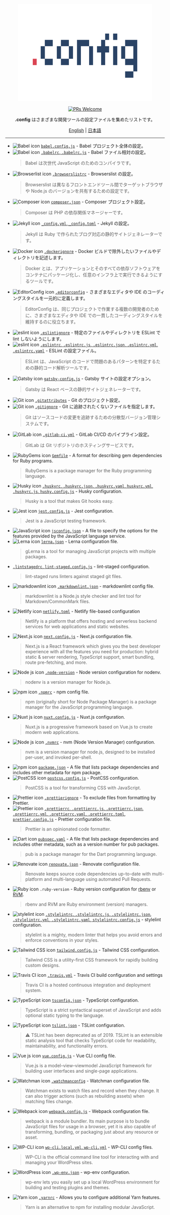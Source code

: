 <div align="center">
  <figure><img src="../media/logo.svg" alt=".config" width="590" height="305"></figure>
  <p>
    <a href="https://github.com/ixkaito/.config/pulls">
      <img src="https://img.shields.io/badge/PRs-welcome-brightgreen.svg?style=flat-square&logo=github" alt="PRs Welcome">
    </a>
  </p>
  <p><strong>.config</strong> はさまざまな開発ツールの設定ファイルを集めたリストです。</p>
  <p>
    <a href="https://github.com/ixkaito/.config/blob/master/README.md">English</a>
    |
    <a href="https://github.com/ixkaito/.config/tree/master/ja">日本語</a>
  </p>
</div>

----

- <img width="16" alt="Babel icon" src="https://user-images.githubusercontent.com/5457539/92080392-76450e00-edfc-11ea-9827-c3685bc0014c.png"> [`babel.config.js`](https://babeljs.io/docs/en/7.5.0/config-files) - Babel プロジェクト全体の設定。
- <img width="16" alt="Babel icon" src="https://user-images.githubusercontent.com/5457539/91786715-325ad900-ec43-11ea-943d-f254cb4d94e5.png"> [`.babelrc`, `.babelrc.js`](https://babeljs.io/docs/en/7.5.0/config-files) - Babel ファイル相対の設定。
  > Babel は次世代 JavaScript のためのコンパイラです。
- <img width="16" alt="Browserlist icon" src="https://user-images.githubusercontent.com/5457539/91787075-ff651500-ec43-11ea-8318-4607c103a242.png"> [`.browserslistrc`](https://github.com/browserslist/browserslist) - Browserslist の設定。
  > Browserslist は異なるフロントエンドツール間でターゲットブラウザや Node.js のバージョンを共有するための設定です。
- <img width="16" alt="Composer icon" src="https://user-images.githubusercontent.com/5457539/91787690-6505d100-ec45-11ea-9417-741601361e83.png"> [`composer.json`](https://getcomposer.org/doc/01-basic-usage.md#composer-json-project-setup) - Composer プロジェクト設定。
  > Composer は PHP の依存関係マネージャーです。
- <img width="16" alt="Jekyll icon" src="https://user-images.githubusercontent.com/5457539/92080523-a7bdd980-edfc-11ea-9d4f-1c569ac69a1a.png"> [`_config.yml`, `_config.toml`](https://jekyllrb.com/docs/configuration/) - Jekyll の設定。
  > Jekyll は Ruby で作られたブログ対応の静的サイトジェネレーターです。
- <img width="16" alt="Docker icon" src="https://user-images.githubusercontent.com/5457539/91941251-e176dd80-ed33-11ea-840e-2852eef9df6d.png"> [`.dockerignore`](https://docs.docker.com/engine/reference/builder/#dockerignore-file) - Docker ビルドで除外したいファイルやディレクトリを記述します。
  > Docker とは、アプリケーションとそのすべての依存ソフトウェアをコンテナにパッケージ化し、任意のインフラ上で実行できるようにするツールです。
- <img width="16" alt="EditorConfig icon" src="https://user-images.githubusercontent.com/5457539/91941970-1d5e7280-ed35-11ea-931d-e4a26b04f947.png"> [`.editorconfig`](https://editorconfig.org/) - さまざまなエディタや IDE のコーディングスタイルを一元的に定義します。
  > EditorConfig は、同じプロジェクトで作業する複数の開発者のために、さまざまなエディタや IDE での一貫したコーディングスタイルを維持するのに役立ちます。
- <img width="16" alt="eslint icon" src="https://user-images.githubusercontent.com/5457539/91942337-b8574c80-ed35-11ea-8034-933299b0985b.png"> [`.eslintignore`](https://eslint.org/docs/user-guide/configuring#eslintignore) - 特定のファイルやディレクトリを ESLint で lint しないようにします。
- <img width="16" alt="eslint icon" src="https://user-images.githubusercontent.com/5457539/91942337-b8574c80-ed35-11ea-8034-933299b0985b.png"> [`.eslintrc`, `.eslintrc.js`, `.eslintrc.json`, `.eslintrc.yml`, `.eslintrc.yaml`](https://eslint.org/docs/user-guide/configuring) - ESLint の設定ファイル。
  > ESLint は、JavaScript のコードで問題のあるパターンを特定するための静的コード解析ツールです。
- <img width="16" alt="Gatsby icon" src="https://user-images.githubusercontent.com/5457539/92080236-29613780-edfc-11ea-826e-e2e41db45dd7.png"> [`gatsby-config.js`](https://www.gatsbyjs.org/docs/gatsby-config/) - Gatsby サイトの設定オプション。
  > Gatsby は React ベースの静的サイトジェネレーターです。
- <img width="16" alt="Git icon" src="https://user-images.githubusercontent.com/5457539/92080859-26b31200-edfd-11ea-8566-77b6e88fe45e.png"> [`.gitattributes`](https://git-scm.com/book/en/v2/Customizing-Git-Git-Attributes) - Git のプロジェクト設定。
- <img width="16" alt="Git icon" src="https://user-images.githubusercontent.com/5457539/92080859-26b31200-edfd-11ea-8566-77b6e88fe45e.png"> [`.gitignore`](https://git-scm.com/docs/gitignore) - Git に追跡されたくないファイルを指定します。
  > Git はソースコードの変更を追跡するための分散型バージョン管理システムです。
- <img width="16" alt="GitLab icon" src="https://user-images.githubusercontent.com/5457539/92081352-e1dbab00-edfd-11ea-81fd-f28cc8f896c0.png"> [`.gitlab-ci.yml`](https://docs.gitlab.com/ee/ci/yaml/README.html) - GitLab CI/CD のパイプライン設定。
  > GitLab は Git リポジトリのホスティングサービスです。
- <img width="16" alt="RubyGems icon" src="https://user-images.githubusercontent.com/5457539/92232839-2e041980-eeea-11ea-86a9-16d9e08a4d26.png"> [`Gemfile`](https://bundler.io/man/gemfile.5.html) - A format for describing gem dependencies for Ruby programs.
  > RubyGems is a package manager for the Ruby programming language.
- <img width="16" alt="Husky icon" src="https://user-images.githubusercontent.com/5457539/92233561-753eda00-eeeb-11ea-9a96-715ccddc5fcb.png"> [`.huskyrc`, `.huskyrc.json`, `.huskyrc.yaml`, `huskyrc.yml`, `.huskyrc.js`, `husky.config.js`](https://github.com/typicode/husky#husky) - Husky configuration.
  > Husky is a tool that makes Git hooks easy.
- <img width="16" alt="Jest icon" src="https://user-images.githubusercontent.com/5457539/92233917-19c11c00-eeec-11ea-8532-cb2c7ceb2cfb.png"> [`jest.config.js`](https://jestjs.io/docs/en/configuration) - Jest configuration.
  > Jest is a JavaScript testing framework.
- <img width="16" alt="JavaScript icon" src="https://user-images.githubusercontent.com/5457539/92235474-aff64180-eeee-11ea-8db8-a4def0e3297c.png"> [`jsconfig.json`](https://code.visualstudio.com/docs/languages/jsconfig) - A file to specify the options for the features provided by the JavaScript language service.
- <img width="16" alt="Lerna icon" src="https://user-images.githubusercontent.com/5457539/92300730-269b4980-ef98-11ea-8102-76d09ed75dde.png"> [`lerna.json`](https://github.com/lerna/lerna#lernajson) - Lerna configuration file.
  > gLerna is a tool for managing JavaScript projects with multiple packages.
- [`.lintstagedrc`, `lint-staged.config.js`](https://github.com/okonet/lint-staged#configuration) - lint-staged configuration.
  > lint-staged runs linters against staged git files.
- <img width="16" alt="markdownlint icon" src="https://user-images.githubusercontent.com/5457539/92300816-f011fe80-ef98-11ea-99ab-86c1df323a82.png"> [`.markdownlint.json`](https://github.com/DavidAnson/markdownlint#config) - markdownlint config file.
  > markdownlint is a Node.js style checker and lint tool for Markdown/CommonMark files.
- <img width="16" alt="Netlify icon" src="https://user-images.githubusercontent.com/5457539/92300845-349d9a00-ef99-11ea-8ff8-ef9d979c74ba.png"> [`netlify.toml`](https://docs.netlify.com/configure-builds/file-based-configuration/) - Netlify file-based configuration
  > Netlify is a platform that offers hosting and serverless backend services for web applications and static websites. 
- <img width="16" alt="Next.js icon" src="https://user-images.githubusercontent.com/5457539/92300974-6f540200-ef9a-11ea-8240-f4b535146914.png"> [`next.config.js`](https://nextjs.org/docs/api-reference/next.config.js/introduction) - Next.js configuration file.
  > Next.js is a React framework which gives you the best developer experience with all the features you need for production: hybrid static & server rendering, TypeScript support, smart bundling, route pre-fetching, and more.
- <img width="16" alt="Node js icon" src="https://user-images.githubusercontent.com/5457539/92301026-dc679780-ef9a-11ea-999b-09da0665afd9.png"> [`.node-version`](https://github.com/nodenv/nodenv#choosing-the-node-version) - Node version configuration for nodenv.
  > nodenv is a version manager for Node.js.
- <img width="16" alt="npm icon" src="https://user-images.githubusercontent.com/5457539/92317593-a4fdf700-f03d-11ea-82a4-c71d76e2d476.png"> [`.npmrc`](https://docs.npmjs.com/configuring-npm/npmrc.html) - npm config file.
  > npm (originally short for Node Package Manager) is a package manager for the JavaScript programming language.
- <img width="16" alt="Nuxt js icon" src="https://user-images.githubusercontent.com/5457539/92317751-40439c00-f03f-11ea-8d66-4189e01302fc.png"> [`nuxt.config.js`](https://nuxtjs.org/guide/configuration/) - Nuxt.js configuration.
  > Nuxt.js is a progressive framework based on Vue.js to create modern web applications.
- <img width="16" alt="Node js icon" src="https://user-images.githubusercontent.com/5457539/92301026-dc679780-ef9a-11ea-999b-09da0665afd9.png"> [`.nvmrc`](https://github.com/nvm-sh/nvm#nvmrc) - nvm (Node Version Manager) configuration.
  > nvm is a version manager for node.js, designed to be installed per-user, and invoked per-shell.
- <img width="16" alt="npm icon" src="https://user-images.githubusercontent.com/5457539/92317593-a4fdf700-f03d-11ea-82a4-c71d76e2d476.png"> [`package.json`](https://docs.npmjs.com/files/package.json) - A file that lists package dependencies and includes other metadata for npm package.
- <img width="16" alt="PostCSS icon" src="https://user-images.githubusercontent.com/5457539/92317876-8e0cd400-f040-11ea-80c4-212d2fedf364.png"> [`postcss.config.js`](https://github.com/postcss/postcss#postcss-) - PostCSS configuration.
  > PostCSS is a tool for transforming CSS with JavaScript.
- <img width="16" alt="Prettier icon" src="https://user-images.githubusercontent.com/5457539/92318115-9239f100-f042-11ea-873b-fa47909fed0b.png"> [`.prettierignore`](https://prettier.io/docs/en/ignore.html) - To exclude files from formatting by Prettier.
- <img width="16" alt="Prettier icon" src="https://user-images.githubusercontent.com/5457539/92318115-9239f100-f042-11ea-873b-fa47909fed0b.png"> [`.prettierrc`, `.prettierrc.js`, `.prettierrc.json`, `.prettierrc.yml`, `.prettierrc.yaml`, `.prettierrc.toml`, `prettier.config.js`](https://prettier.io/docs/en/configuration.html) - Prettier configuration file.
  > Prettier is an opinionated code formatter.
- <img width="16" alt="Dart icon" src="https://user-images.githubusercontent.com/5457539/92365256-becb3700-f12e-11ea-85c9-95390a7000eb.png"> [`pubspec.yaml`](https://dart.dev/tools/pub/pubspec) - A file that lists package dependencies and includes other metadata, such as a version number for pub packages.
  > pub is a package manager for the Dart programming language.
- <img width="16" alt="Renovate icon" src="https://user-images.githubusercontent.com/5457539/92366275-e8389280-f12f-11ea-8e7b-fc09f562d269.png"> [`renovate.json`](https://docs.renovatebot.com/configuration-options/) - Renovate configuration file.
  > Renovate keeps source code dependencies up-to-date with multi-platform and multi-language using automated Pull Requests.
- <img width="16" alt="Ruby icon" src="https://user-images.githubusercontent.com/5457539/92367305-339f7080-f131-11ea-8fe6-c2e4030aa697.png"> `.ruby-version` - Ruby version configuration for [rbenv](https://github.com/rbenv/rbenv#choosing-the-ruby-version) or [RVM](https://github.com/rvm/rvm#switching-between-ruby-versions).
  > rbenv and RVM are Ruby environment (version) managers.
- <img width="16" alt="stylelint icon" src="https://user-images.githubusercontent.com/5457539/92367952-0dc69b80-f132-11ea-9c89-e34c86bc6ec6.png"> [`.stylelintrc`, `.stylelintrc.js`, `.stylelintrc.json`, `.stylelintrc.yml`, `.stylelintrc.yaml`, `stylelintrc.config.js`](https://stylelint.io/user-guide/configure) - stylelint configuration.
  > stylelint is a mighty, modern linter that helps you avoid errors and enforce conventions in your styles.
- <img width="16" alt="Tailwind CSS icon" src="https://user-images.githubusercontent.com/5457539/92437557-2c846b00-f1e2-11ea-9954-4e3ba7c5ec26.png"> [`tailwind.config.js`](https://tailwindcss.com/docs/configuration/) - Tailwind CSS configuration.
  > Tailwind CSS is a utility-first CSS framework for rapidly building custom designs.
- <img width="16" alt="Travis CI icon" src="https://user-images.githubusercontent.com/5457539/92437952-e4197d00-f1e2-11ea-82fa-b0e5ca2e16ae.png"> [`.travis.yml`](https://docs.travis-ci.com/user/customizing-the-build) - Travis CI build configuration and settings
  > Travis CI is a hosted continuous integration and deployment system.
- <img width="16" alt="TypeScript icon" src="https://user-images.githubusercontent.com/5457539/92438093-29d64580-f1e3-11ea-9564-aa2272881817.png"> [`tsconfig.json`](https://www.typescriptlang.org/docs/handbook/tsconfig-json.html) - TypeScript configuration.
  > TypeScript is a strict syntactical superset of JavaScript and adds optional static typing to the language.
- <img width="16" alt="TypeScript icon" src="https://user-images.githubusercontent.com/5457539/92438093-29d64580-f1e3-11ea-9564-aa2272881817.png"> [`tslint.json`](https://palantir.github.io/tslint/usage/configuration/) - TSLint configuration.
  > :warning: TSLint has been deprecated as of 2019. TSLint is an extensible static analysis tool that checks TypeScript code for readability, maintainability, and functionality errors.
- <img width="16" alt="Vue js icon" src="https://user-images.githubusercontent.com/5457539/92555316-569d6200-f2a2-11ea-99a5-b6ac0d2551a8.png"> [`vue.config.js`](https://cli.vuejs.org/config/#vue-config-js) - Vue CLI config file.
  > Vue.js is a model–view–viewmodel JavaScript framework for building user interfaces and single-page applications.
- <img width="16" alt="Watchman icon" src="https://user-images.githubusercontent.com/5457539/92555614-ff4bc180-f2a2-11ea-944a-83f385f7ed08.png"> [`.watchmanconfig`](https://facebook.github.io/watchman/docs/config.html) - Watchman configuration file.
  > Watchman exists to watch files and record when they change. It can also trigger actions (such as rebuilding assets) when matching files change.
- <img width="16" alt="Webpack icon" src="https://user-images.githubusercontent.com/5457539/92555732-489c1100-f2a3-11ea-84fd-d03d2ef2d33a.png"> [`webpack.config.js`](https://webpack.js.org/configuration/) - Webpack configuration file.
  > webpack is a module bundler. Its main purpose is to bundle JavaScript files for usage in a browser, yet it is also capable of transforming, bundling, or packaging just about any resource or asset.
- <img width="16" alt="WP-CLI icon" src="https://user-images.githubusercontent.com/5457539/92555947-bba58780-f2a3-11ea-8a63-6118c564aed5.png"> [`wp-cli.local.yml`, `wp-cli.yml`](https://make.wordpress.org/cli/handbook/references/config/#config-files) - WP-CLI config files.
  > WP-CLI is the official command line tool for interacting with and managing your WordPress sites.
- <img width="16" alt="WordPress icon" src="https://user-images.githubusercontent.com/5457539/92556692-8b5ee880-f2a5-11ea-8945-b250c97f2563.png"> [`.wp-env.json`](https://developer.wordpress.org/block-editor/packages/packages-env/#wp-env-json) - wp-env configuration.
  > wp-env lets you easily set up a local WordPress environment for building and testing plugins and themes.
- <img width="16" alt="Yarn icon" src="https://user-images.githubusercontent.com/5457539/92557166-8ea6a400-f2a6-11ea-98b8-ac1a910b0a04.png"> [`.yarnrc`](https://classic.yarnpkg.com/en/docs/yarnrc/) - Allows you to configure additional Yarn features.
  > Yarn is an alternative to npm for installing modular JavaScript.
